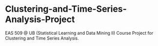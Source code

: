 # Clustering-and-Time-Series-Analysis-Project
EAS 509 @ UB (Statistical Learning and Data Mining II) Course Project for Clustering and Time Series Analysis.
